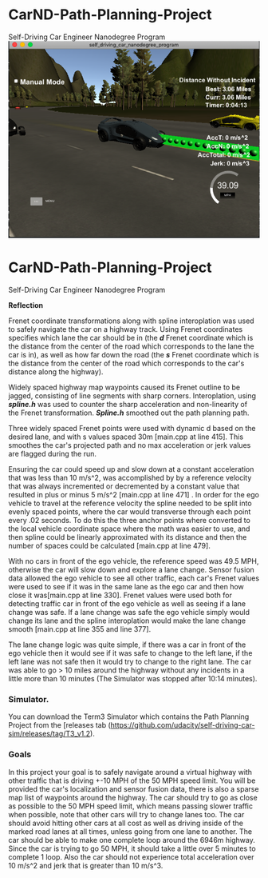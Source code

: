 # CarND-Path-Planning-Project
Self-Driving Car Engineer Nanodegree Program
![Path Planning: Highway Driving](./PathPlanning.png)

# CarND-Path-Planning-Project
Self-Driving Car Engineer Nanodegree Program

**Reflection**

Frenet coordinate transformations along with spline interoplation was used to safely navigate the car on a highway track. Using Frenet coordinates specifies which lane the car should be in (the ***d*** Frenet coordinate which is the distance from the center of the road which corresponds to the lane the car is in), as well as how far down the road (the ***s*** Frenet coordinate which is the distance from the center of the road which corresponds to the car's distance along the highway).

Widely spaced highway map waypoints caused its Frenet outline to be jagged, consisting of line segments with sharp corners. Interoplation, using ***spline.h*** was used to counter the sharp acceleration and non-linearity of the Frenet transformation. ***Spline.h*** smoothed out the path planning path.

Three widely spaced Frenet points were used with dynamic d based on the desired lane, and with s values spaced 30m [main.cpp at line 415]. This smoothes the car's projected path and no max acceleration or jerk values are flagged during the run. 

Ensuring the car could speed up and slow down at a constant acceleration that was less than 10 m/s^2, was accomplished by by a reference velocity that was always incremented or decremented by a constant value that resulted in plus or minus 5 m/s^2 [main.cpp at line 471] . In order for the ego vehicle to travel at the reference velocity the spline needed to be split into evenly spaced points, where the car would transverse through each point every .02 seconds. To do this the three anchor points where converted to the local vehicle coordinate space where the math was easier to use, and then spline could be linearly approximated with its distance and then the number of spaces could be calculated [main.cpp at line 479].

With no cars in front of the ego vehicle, the reference speed was 49.5 MPH, otherwise the car will slow down and explore a lane change. Sensor fusion data allowed the ego vehicle to see all other traffic, each car's Frenet values were used to see if it was in the same lane as the ego car and then how close it was[main.cpp at line 330]. Frenet values were used both for detecting traffic car in front of the ego vehicle as well as seeing if a lane change was safe. If a lane change was safe the ego vehicle simply would change its lane and the spline interoplation would make the lane change smooth [main.cpp at line 355 and line 377].

The lane change logic was quite simple, if there was a car in front of the ego vehicle then it would see if it was safe to change to the left lane, if the left lane was not safe then it would try to change to the right lane. The car was able to go > 10 miles around the highway without any incidents in a little more than 10 minutes (The Simulator was stopped after 10:14 minutes).
   
### Simulator.
You can download the Term3 Simulator which contains the Path Planning Project from the [releases tab (https://github.com/udacity/self-driving-car-sim/releases/tag/T3_v1.2).

### Goals
In this project your goal is to safely navigate around a virtual highway with other traffic that is driving +-10 MPH of the 50 MPH speed limit. You will be provided the car's localization and sensor fusion data, there is also a sparse map list of waypoints around the highway. The car should try to go as close as possible to the 50 MPH speed limit, which means passing slower traffic when possible, note that other cars will try to change lanes too. The car should avoid hitting other cars at all cost as well as driving inside of the marked road lanes at all times, unless going from one lane to another. The car should be able to make one complete loop around the 6946m highway. Since the car is trying to go 50 MPH, it should take a little over 5 minutes to complete 1 loop. Also the car should not experience total acceleration over 10 m/s^2 and jerk that is greater than 10 m/s^3.




